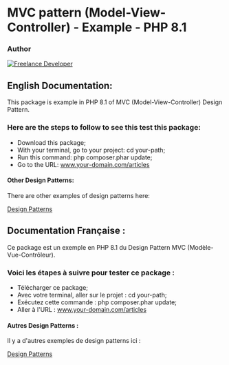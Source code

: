 # MVC pattern (Model-View-Controller) - Example - PHP 8.1


### Author

[![Freelance Developer](https://raw.githubusercontent.com/s-damian/medias/main/s-damian-logo.webp)](https://github.com/s-damian)


## English Documentation:

This package is example in PHP 8.1 of MVC (Model-View-Controller) Design Pattern.

### Here are the steps to follow to see this test this package:

* Download this package;
* With your terminal, go to your project: cd your-path;
* Run this command: php composer.phar update;
* Go to the URL: www.your-domain.com/articles


#### Other Design Patterns:

There are other examples of design patterns here:

[Design Patterns](https://github.com/s-damian/design-patterns-php)


## Documentation Française :

Ce package est un exemple en PHP 8.1 du Design Pattern MVC (Modèle-Vue-Contrôleur).

### Voici les étapes à suivre pour tester ce package :

* Télécharger ce package;
* Avec votre terminal, aller sur le projet : cd your-path;
* Exécutez cette commande : php composer.phar update;
* Aller à l'URL : www.your-domain.com/articles


#### Autres Design Patterns :

Il y a d'autres exemples de design patterns ici :

[Design Patterns](https://github.com/s-damian/design-patterns-php)
